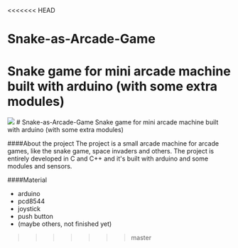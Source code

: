 <<<<<<< HEAD
# Snake-as-Arcade-Game
Snake game for mini arcade machine built with arduino (with some extra modules)
=======
<img src="https://i.ytimg.com/vi/AvYQ1kYgeEM/maxresdefault.jpg"/>
# Snake-as-Arcade-Game
Snake game for mini arcade machine built with arduino (with some extra modules)

####About the project
The project is a small arcade machine for arcade games, like the snake game, space invaders and others. The project is entirely developed in C and C++ and it's built with arduino and some modules and sensors.

####Material
- arduino
- pcd8544
- joystick
- push button
- (maybe others, not finished yet)

>>>>>>> master

